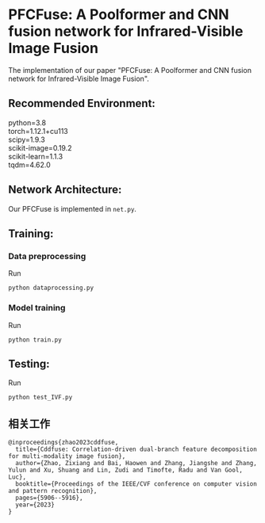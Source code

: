 # PFCFuse: A Poolformer and CNN fusion network for Infrared-Visible Image Fusion
The implementation of our paper "PFCFuse: A Poolformer and CNN fusion network for Infrared-Visible Image Fusion".
## Recommended Environment:
python=3.8\
torch=1.12.1+cu113\
scipy=1.9.3\
scikit-image=0.19.2\
scikit-learn=1.1.3\
tqdm=4.62.0
## Network Architecture:
Our PFCFuse is implemented in ``net.py``.
## Training:
### Data preprocessing
Run 
```
python dataprocessing.py
```
### Model training
Run 
```
python train.py
```
## Testing:
Run 
```
python test_IVF.py
```

## 相关工作
```
@inproceedings{zhao2023cddfuse,
  title={Cddfuse: Correlation-driven dual-branch feature decomposition for multi-modality image fusion},
  author={Zhao, Zixiang and Bai, Haowen and Zhang, Jiangshe and Zhang, Yulun and Xu, Shuang and Lin, Zudi and Timofte, Radu and Van Gool, Luc},
  booktitle={Proceedings of the IEEE/CVF conference on computer vision and pattern recognition},
  pages={5906--5916},
  year={2023}
}
```
